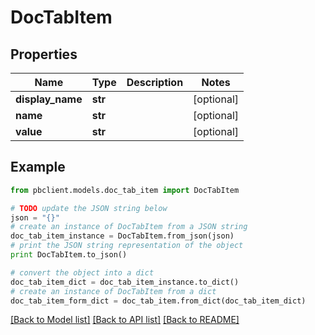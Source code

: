 # DocTabItem


## Properties
Name | Type | Description | Notes
------------ | ------------- | ------------- | -------------
**display_name** | **str** |  | [optional] 
**name** | **str** |  | [optional] 
**value** | **str** |  | [optional] 

## Example

```python
from pbclient.models.doc_tab_item import DocTabItem

# TODO update the JSON string below
json = "{}"
# create an instance of DocTabItem from a JSON string
doc_tab_item_instance = DocTabItem.from_json(json)
# print the JSON string representation of the object
print DocTabItem.to_json()

# convert the object into a dict
doc_tab_item_dict = doc_tab_item_instance.to_dict()
# create an instance of DocTabItem from a dict
doc_tab_item_form_dict = doc_tab_item.from_dict(doc_tab_item_dict)
```
[[Back to Model list]](../README.md#documentation-for-models) [[Back to API list]](../README.md#documentation-for-api-endpoints) [[Back to README]](../README.md)


